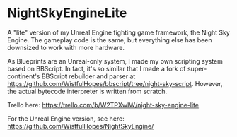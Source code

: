 # NightSkyEngineLite

A "lite" version of my Unreal Engine fighting game framework, the Night Sky Engine. The gameplay code is the same, but everything else has been downsized to work with more hardware.

As Blueprints are an Unreal-only system, I made my own scripting system based on BBScript. In fact, it's so similar that I made a fork of super-continent's BBScript rebuilder and parser at https://github.com/WistfulHopes/bbscript/tree/night-sky-script. However, the actual bytecode interpreter is written from scratch.

Trello here: https://trello.com/b/W2TPXwIW/night-sky-engine-lite

For the Unreal Engine version, see here: https://github.com/WistfulHopes/NightSkyEngine/
